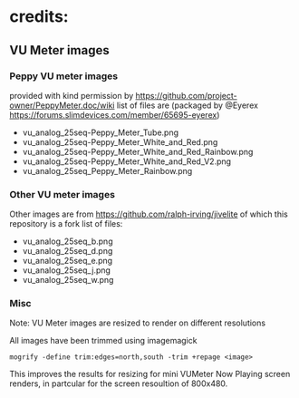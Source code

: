 # credits:
## VU Meter images
### Peppy VU meter images
provided with kind permission by https://github.com/project-owner/PeppyMeter.doc/wiki
list of files are (packaged by @Eyerex https://forums.slimdevices.com/member/65695-eyerex)
* vu_analog_25seq-Peppy_Meter_Tube.png
* vu_analog_25seq-Peppy_Meter_White_and_Red.png
* vu_analog_25seq-Peppy_Meter_White_and_Red_Rainbow.png
* vu_analog_25seq-Peppy_Meter_White_and_Red_V2.png
* vu_analog_25seq_Peppy_Meter_Rainbow.png

### Other VU meter images
Other images are from https://github.com/ralph-irving/jivelite of which
this repository is a fork
list of files:
 * vu_analog_25seq_b.png
 * vu_analog_25seq_d.png
 * vu_analog_25seq_e.png
 * vu_analog_25seq_j.png
 * vu_analog_25seq_w.png

### Misc
Note: VU Meter images are resized to render on different resolutions

All images have been trimmed using imagemagick

`mogrify -define trim:edges=north,south -trim +repage <image>`

This improves the results for resizing for mini VUMeter Now Playing screen renders,
in partcular for the screen resoultion of 800x480.
